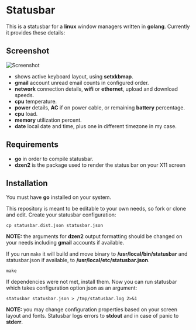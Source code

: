 # Statusbar

This is a statusbar for a **linux** window managers written in **golang**.
Currently it provides these details:

## Screenshot

![Screenshot](https://cloud.githubusercontent.com/assets/132389/11613209/8c0a3260-9c21-11e5-8588-16418956562d.png)

- shows active keyboard layout, using **setxkbmap**.
- **gmail** account unread email counts in configured order.
- **network** connection details, **wifi** or **ethernet**, upload and
  download speeds.
- **cpu** temperature.
- **power** details, **AC** if on power cable, or remaining **battery**
  percentage.
- **cpu** load.
- **memory** utilization percent.
- **date** local date and time, plus one in different timezone in my case.

## Requirements

- **go** in order to compile statusbar.
- **dzen2** is the package used to render the status bar on your X11 screen

## Installation

You must have **go** installed on your system.

This repository is meant to be editable to your own needs, so fork or
clone and edit. Create your statusbar configuration:

    cp statusbar.dist.json statusbar.json

**NOTE:** the arguments for **dzen2** output formatting should be changed
on your needs including **gmail** accounts if available.

If you run `make` it will build and move binary to
**/usr/local/bin/statusbar** and statusbar.json if available, to
**/usr/local/etc/statusbar.json**.

    make

If dependencies were not met, install them. Now you can run statusbar
which takes configuration option json as an argument:

    statusbar statusbar.json > /tmp/statusbar.log 2>&1

**NOTE:** you may change configuration properties based on your screen
layout and fonts. Statusbar logs errors to **stdout** and in case of panic
to **stderr**.

